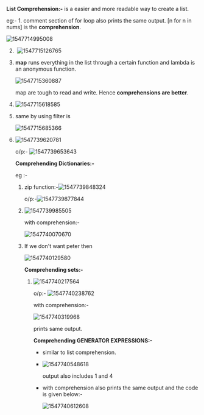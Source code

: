 **List Comprehension:-** is a easier and more readable way to create a list.

eg:- 1. comment section of for loop also prints the same output. [n for n in nums] is the **comprehension**.

![1547714995008](https://github.com/adityakuppa26/Python-Notes/blob/lalith_notes/images/1547714995008.png)

2. ​        ![1547715126765](https://github.com/adityakuppa26/Python-Notes/blob/lalith_notes/images/1547715126765.png)

3. **map** runs everything in the list through a certain function and lambda is an anonymous function. 

   ![1547715360887](https://github.com/adityakuppa26/Python-Notes/blob/lalith_notes/images/1547715360887.png)

   map are tough to read and write. Hence **comprehensions are better**.

4. ![1547715618585](https://github.com/adityakuppa26/Python-Notes/blob/lalith_notes/images/1547715618585.png)

5. same by using filter is 

   ![1547715685366](https://github.com/adityakuppa26/Python-Notes/blob/lalith_notes/images/1547715685366.png)

6. ![1547739620781](https://github.com/adityakuppa26/Python-Notes/blob/lalith_notes/images/1547739620781.png)

   o/p:- ![1547739653643](https://github.com/adityakuppa26/Python-Notes/blob/lalith_notes/images/1547739653643.png) 

   **Comprehending Dictionaries:-**

   eg :- 

   1. zip function:-![1547739848324](https://github.com/adityakuppa26/Python-Notes/blob/lalith_notes/images/1547739848324.png)

      o/p:-![1547739877844](https://github.com/adityakuppa26/Python-Notes/blob/lalith_notes/images/1547739877844.png)

   2. ![1547739985505](https://github.com/adityakuppa26/Python-Notes/blob/lalith_notes/images/1547739985505.png)

      with comprehension:-

      ![1547740070670](https://github.com/adityakuppa26/Python-Notes/blob/lalith_notes/images/1547740070670.png) 

   3. If we don't want peter then 

      ![1547740129580](https://github.com/adityakuppa26/Python-Notes/blob/lalith_notes/images/1547740129580.png) 

      **Comprehending sets:-**

      1. ![1547740217564](https://github.com/adityakuppa26/Python-Notes/blob/lalith_notes/images/1547740217564.png) 

         o/p:- ![1547740238762](https://github.com/adityakuppa26/Python-Notes/blob/lalith_notes/images/1547740238762.png) 

         with comprehension:-

         ![1547740319968](https://github.com/adityakuppa26/Python-Notes/blob/lalith_notes/images/1547740319968.png) 

         prints same output.

         

         **Comprehending GENERATOR EXPRESSIONS:-**

         - similar to list comprehension.

         - ![1547740548618](https://github.com/adityakuppa26/Python-Notes/blob/lalith_notes/images/1547740548618.png) 

           output also includes 1 and 4

         - with comprehension also prints the same output and the code is given below:-

           ![1547740612608](https://github.com/adityakuppa26/Python-Notes/blob/lalith_notes/images/1547740612608.png)
